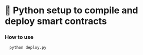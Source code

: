 # 🐍 Python setup to compile and deploy smart contracts

### How to use
```bash
  python deploy.py
``` 